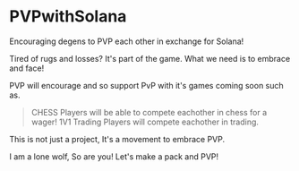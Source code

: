 # PVPwithSolana
Encouraging degens to PVP each other in exchange for Solana! 

Tired of rugs and losses? It's part of the game. What we need is to embrace and face!

PVP will encourage and so support PvP with it's games coming soon such as.
 > CHESS 
    Players will be able to compete eachother in chess for a wager!
 > 1V1 Trading 
    Players will compete eachother in trading.

This is not just a project, It's a movement to embrace PVP.

I am a lone wolf, So are you! Let's make a pack and PVP!